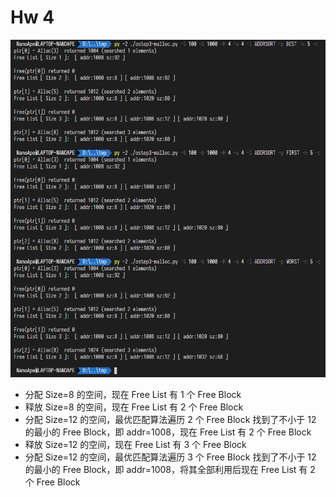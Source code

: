 # Hw 4

![1582968152742](assets/1582968152742.png)

- 分配 Size=8 的空间，现在 Free List 有 1 个 Free Block
- 释放 Size=8 的空间，现在 Free List 有 2 个 Free Block
- 分配 Size=12 的空间，最优匹配算法遍历 2 个 Free Block 找到了不小于 12 的最小的 Free Block，即 addr=1008，现在 Free List 有 2 个 Free Block
- 释放 Size=12 的空间，现在 Free List 有 3 个 Free Block
- 分配 Size=12 的空间，最优匹配算法遍历 3 个 Free Block 找到了不小于 12 的最小的 Free Block，即 addr=1008，将其全部利用后现在 Free List 有 2 个 Free Block